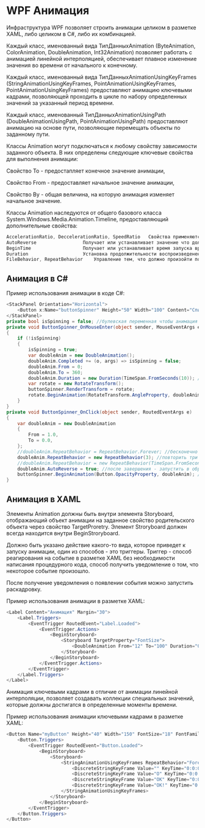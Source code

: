 # WPF Анимация

Инфраструктура WPF позволяет строить анимации целиком в разметке XAML, либо целиком в C#, либо их комбинацией. 

Каждый класс, именованный вида ТипДанныхAnimation (ByteAnimation, ColorAnimation, DoubleAnimation, Int32Animation) позволяет работать с анимацией линейной интерполяцией, обеспечивает плавное изменение значения во времени от начального к конечному.

Каждый класс, именованный вида ТипДанныхAnimationUsingKeyFrames (StringAnimationUsingKeyFrames, PointAnimationUsingKeyFrames, PointAnimationUsingKeyFrames) предоставляют анимацию ключевыми кадрами, позволяющей проходить в цикле по набору определенных значений за указанный период времени.

Каждый класс, именованный ТипДанныхAnimationUsingPath (DoubleAnimationUsingPath, PointAnimationUsingPath) предоставляют анимацию на основе пути, позволяющие перемещать объекты по заданному пути.

Классы Animation могут подключаться к любому свойству зависимости заданного объекта. В них определены следующие ключевые свойства для выполнения анимации:

Свойство To - предостапляет конечное значение анимации,

Свойство From - предоставляет начальное значение анимации,

Свойство By - общая величина, на которую анимация изменяет начальное значение.

Классы Animation наследуются от общего базового класса System.Windows.Media.Animation.Timeline, предоставляющий дополнительные свойства:
```csharp
AccelerationRatio, DeccelerationRatio, SpeedRatio   Свойства применяются для управления общим темпом анимационной последовательности
AutoReverse                 Получает или устанавливает значение что должна ли временная шкала воспроизводиться в обратном направлении после завершения итерации вперед, по умолчанию - false
BeginTime                   Получает или устанавливает время запуска временной шкалы, по умолчанию - 0
Duration                    Установка продолжительности воспроизведенения временной шкалы  
FileBehavior, RepeatBehavior    Управление тем, что должно произойти после завершения временной шкалы
```

## Анимация в C#

Пример использования анимации в коде C#:
```csharp
<StackPanel Orientation="Horizontal">
    <Button x:Name="buttonSpinner" Height="50" Width="100" Content="Спиннер" Margin="30" MouseEnter="ButtonSpinner_OnMouseEnter" Click="ButtonSpinner_OnClick"/>
</StackPanel>
private bool isSpinning = false; //булевская переменная чтобы анимация не началась сначало
private void ButtonSpinner_OnMouseEnter(object sender, MouseEventArgs e)
{
    if (!isSpinning)
    {
        isSpinning = true;
        var doubleAnim = new DoubleAnimation();
        doubleAnim.Completed += (o, args) => isSpinning = false;
        doubleAnim.From = 0;
        doubleAnim.To = 360;
        doubleAnim.Duration = new Duration(TimeSpan.FromSeconds(10)); //время на анимацию - 10 секунд
        var rotate = new RotateTransform();
        buttonSpinner.RenderTransform = rotate;
        rotate.BeginAnimation(RotateTransform.AngleProperty, doubleAnim); //анимация вращения
    }
}
private void ButtonSpinner_OnClick(object sender, RoutedEventArgs e)
{
    var doubleAnim = new DoubleAnimation
    {
        From = 1.0,
        To = 0.0,
    };
    //doubleAnim.RepeatBehavior = RepeatBehavior.Forever; //бесконечно повторять
    doubleAnim.RepeatBehavior = new RepeatBehavior(3); //повторить три раза
    //doubleAnim.RepeatBehavior = new RepeatBehavior(TimeSpan.FromSeconds(30)); //повторять 30 секунд
    doubleAnim.AutoReverse = true; //после завершения - запустить в обратном порядке
    buttonSpinner.BeginAnimation(Button.OpacityProperty, doubleAnim); //становление кнопки невидимой
}
```

## Анимация в XAML

Элементы Animation должны быть внутри элемента Storyboard, отображающий объект анимации на заданное свойство родительского объекта через свойство TargetProretry. Элемент Stroryboard должен всегда находится внутри BeginStroryboard.

Должно быть указано действие какого-то вида, которое приведет к запуску анимации, один из способов - это триггеры. Триггер - способ реагирования на событие в разметке XAML без необходимости написания процедурного кода, способ получить уведомление о том, что некоторое событие произошло.

После получение уведомления о появлении события можно запустить раскадровку.

Пример использования анимации в разметке XAML:
```csharp
<Label Content="Анимация" Margin="30">
    <Label.Triggers>
        <EventTrigger RoutedEvent="Label.Loaded">
            <EventTrigger.Actions>
                <BeginStoryboard>
                    <Storyboard TargetProperty="FontSize">
                        <DoubleAnimation From="12" To="100" Duration="0:0:5" RepeatBehavior="Forever" AutoReverse="True"/>
                    </Storyboard>
                </BeginStoryboard>
            </EventTrigger.Actions>
        </EventTrigger>
    </Label.Triggers>
</Label>
```
Анимация ключевыми кадрами в отличие от анимации линейной интерполяции, позволяет создавать коллекции специальных значений, которые должны достигатся в определенные моменты времени.

Пример использования анимации ключевыми кадрами в разметке XAML:
```csharp
<Button Name="myButton" Height="40" Width="150" FontSize="18" FontFamily="Verdana">
    <Button.Triggers>
        <EventTrigger RoutedEvent="Button.Loaded">
            <BeginStoryboard>
                <Storyboard>
                    <StringAnimationUsingKeyFrames RepeatBehavior="Forever" Storyboard.TargetProperty="Content" Duration="0:0:5">
                        <DiscreteStringKeyFrame Value="" KeyTime="0:0:0"/>
                        <DiscreteStringKeyFrame Value="O" KeyTime="0:0:1"/>
                        <DiscreteStringKeyFrame Value="OK" KeyTime="0:0:2"/>
                        <DiscreteStringKeyFrame Value="OK!" KeyTime="0:0:3"/>
                    </StringAnimationUsingKeyFrames>
                </Storyboard>
            </BeginStoryboard>
        </EventTrigger>
    </Button.Triggers>
</Button>
```













